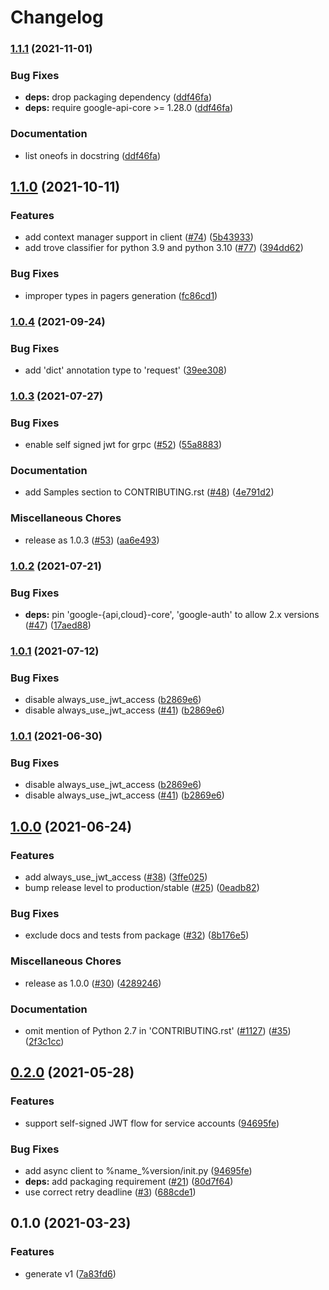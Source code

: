 # Changelog

### [1.1.1](https://www.github.com/googleapis/python-api-gateway/compare/v1.1.0...v1.1.1) (2021-11-01)


### Bug Fixes

* **deps:** drop packaging dependency ([ddf46fa](https://www.github.com/googleapis/python-api-gateway/commit/ddf46faab34fee5c5e23578f9fcdd5f038f8708a))
* **deps:** require google-api-core >= 1.28.0 ([ddf46fa](https://www.github.com/googleapis/python-api-gateway/commit/ddf46faab34fee5c5e23578f9fcdd5f038f8708a))


### Documentation

* list oneofs in docstring ([ddf46fa](https://www.github.com/googleapis/python-api-gateway/commit/ddf46faab34fee5c5e23578f9fcdd5f038f8708a))

## [1.1.0](https://www.github.com/googleapis/python-api-gateway/compare/v1.0.4...v1.1.0) (2021-10-11)


### Features

* add context manager support in client ([#74](https://www.github.com/googleapis/python-api-gateway/issues/74)) ([5b43933](https://www.github.com/googleapis/python-api-gateway/commit/5b4393306e81eb8fff207b167ecee3fe904a1e8c))
* add trove classifier for python 3.9 and python 3.10 ([#77](https://www.github.com/googleapis/python-api-gateway/issues/77)) ([394dd62](https://www.github.com/googleapis/python-api-gateway/commit/394dd62dafaf81855c5a7f1f238cafc089530ffc))


### Bug Fixes

* improper types in pagers generation ([fc86cd1](https://www.github.com/googleapis/python-api-gateway/commit/fc86cd1c93a932c3c205524040d8547f70dbfb1c))

### [1.0.4](https://www.github.com/googleapis/python-api-gateway/compare/v1.0.3...v1.0.4) (2021-09-24)


### Bug Fixes

* add 'dict' annotation type to 'request' ([39ee308](https://www.github.com/googleapis/python-api-gateway/commit/39ee308769c9d999acca90c5ac56e4cd5806c822))

### [1.0.3](https://www.github.com/googleapis/python-api-gateway/compare/v1.0.2...v1.0.3) (2021-07-27)


### Bug Fixes

* enable self signed jwt for grpc ([#52](https://www.github.com/googleapis/python-api-gateway/issues/52)) ([55a8883](https://www.github.com/googleapis/python-api-gateway/commit/55a888387c10ef20044a6a8e38e7667898d12219))


### Documentation

* add Samples section to CONTRIBUTING.rst ([#48](https://www.github.com/googleapis/python-api-gateway/issues/48)) ([4e791d2](https://www.github.com/googleapis/python-api-gateway/commit/4e791d28ed4d798a93e5e622254f8ceec5bb7fdb))


### Miscellaneous Chores

* release as 1.0.3 ([#53](https://www.github.com/googleapis/python-api-gateway/issues/53)) ([aa6e493](https://www.github.com/googleapis/python-api-gateway/commit/aa6e49383d2df7b88282ee9fe032e802758a564f))

### [1.0.2](https://www.github.com/googleapis/python-api-gateway/compare/v1.0.1...v1.0.2) (2021-07-21)


### Bug Fixes

* **deps:** pin 'google-{api,cloud}-core', 'google-auth' to allow 2.x versions ([#47](https://www.github.com/googleapis/python-api-gateway/issues/47)) ([17aed88](https://www.github.com/googleapis/python-api-gateway/commit/17aed8856fd9143e141ffc5c6ff51c0fc8937743))

### [1.0.1](https://www.github.com/googleapis/python-api-gateway/compare/v1.0.0...v1.0.1) (2021-07-12)


### Bug Fixes

* disable always_use_jwt_access ([b2869e6](https://www.github.com/googleapis/python-api-gateway/commit/b2869e6fc540d65af1bdcf4329f8c888ab61de9a))
* disable always_use_jwt_access ([#41](https://www.github.com/googleapis/python-api-gateway/issues/41)) ([b2869e6](https://www.github.com/googleapis/python-api-gateway/commit/b2869e6fc540d65af1bdcf4329f8c888ab61de9a))

### [1.0.1](https://www.github.com/googleapis/python-api-gateway/compare/v1.0.0...v1.0.1) (2021-06-30)


### Bug Fixes

* disable always_use_jwt_access ([b2869e6](https://www.github.com/googleapis/python-api-gateway/commit/b2869e6fc540d65af1bdcf4329f8c888ab61de9a))
* disable always_use_jwt_access ([#41](https://www.github.com/googleapis/python-api-gateway/issues/41)) ([b2869e6](https://www.github.com/googleapis/python-api-gateway/commit/b2869e6fc540d65af1bdcf4329f8c888ab61de9a))

## [1.0.0](https://www.github.com/googleapis/python-api-gateway/compare/v0.2.0...v1.0.0) (2021-06-24)


### Features

* add always_use_jwt_access ([#38](https://www.github.com/googleapis/python-api-gateway/issues/38)) ([3ffe025](https://www.github.com/googleapis/python-api-gateway/commit/3ffe0253794bb43940293cfed2850567cdb86a9a))
* bump release level to production/stable ([#25](https://www.github.com/googleapis/python-api-gateway/issues/25)) ([0eadb82](https://www.github.com/googleapis/python-api-gateway/commit/0eadb82978e33261a4aa56b54a546d418658080a))


### Bug Fixes

* exclude docs and tests from package ([#32](https://www.github.com/googleapis/python-api-gateway/issues/32)) ([8b176e5](https://www.github.com/googleapis/python-api-gateway/commit/8b176e56eaeb04e466f2496e4c043bfaf6e130a6))


### Miscellaneous Chores

* release as 1.0.0 ([#30](https://www.github.com/googleapis/python-api-gateway/issues/30)) ([4289246](https://www.github.com/googleapis/python-api-gateway/commit/42892467e4c6b594ad844a2ea733b65577d9d382))


### Documentation

* omit mention of Python 2.7 in 'CONTRIBUTING.rst' ([#1127](https://www.github.com/googleapis/python-api-gateway/issues/1127)) ([#35](https://www.github.com/googleapis/python-api-gateway/issues/35)) ([2f3c1cc](https://www.github.com/googleapis/python-api-gateway/commit/2f3c1cc627db8495de970931fd7c7898bebc9fec))

## [0.2.0](https://www.github.com/googleapis/python-api-gateway/compare/v0.1.0...v0.2.0) (2021-05-28)


### Features

* support self-signed JWT flow for service accounts ([94695fe](https://www.github.com/googleapis/python-api-gateway/commit/94695fe7a57e4d259ac73b505feb9ab17bad1157))


### Bug Fixes

* add async client to %name_%version/init.py ([94695fe](https://www.github.com/googleapis/python-api-gateway/commit/94695fe7a57e4d259ac73b505feb9ab17bad1157))
* **deps:** add packaging requirement ([#21](https://www.github.com/googleapis/python-api-gateway/issues/21)) ([80d7f64](https://www.github.com/googleapis/python-api-gateway/commit/80d7f647bb87eaf4c0d699e8d723a27c4853538e))
* use correct retry deadline ([#3](https://www.github.com/googleapis/python-api-gateway/issues/3)) ([688cde1](https://www.github.com/googleapis/python-api-gateway/commit/688cde1c870dbaf5fa04540f708214d922d90e9c))

## 0.1.0 (2021-03-23)


### Features

* generate v1 ([7a83fd6](https://www.github.com/googleapis/python-api-gateway/commit/7a83fd6dd7d40a80f1b24bf5ba87c59a1c1620da))
